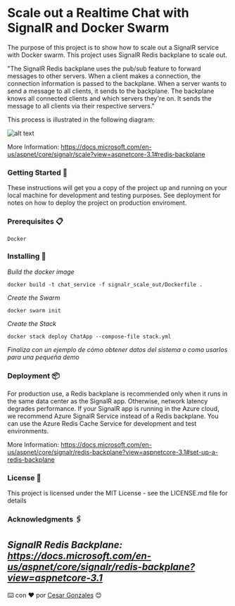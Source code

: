 ﻿

# Scale out a Realtime Chat with SignalR and Docker Swarm

The purpose of this project is to show how to scale out a SignalR service with Docker swarm.
This project uses SignalR Redis backplane to scale out.

"The SignalR Redis backplane uses the pub/sub feature to forward messages to other servers. When a client makes a connection, the connection information is passed to the backplane. When a server wants to send a message to all clients, it sends to the backplane. The backplane knows all connected clients and which servers they're on. It sends the message to all clients via their respective servers."

This process is illustrated in the following diagram:

![alt text](https://docs.microsoft.com/en-us/aspnet/core/signalr/scale/_static/redis-backplane.png?view=aspnetcore-3.1)


More Information: https://docs.microsoft.com/en-us/aspnet/core/signalr/scale?view=aspnetcore-3.1#redis-backplane   


### Getting Started 🚀

These instructions will get you a copy of the project up and running on your local machine for development and testing purposes. See deployment for notes on how to deploy the project on production enviroment.

### Prerequisites 📋
 
```
Docker
```

### Installing 🔧

_Build the docker image_

```
docker build -t chat_service -f signalr_scale_out/Dockerfile .
```

_Create the Swarm_

```
docker swarm init
```

_Create the Stack_

```
docker stack deploy ChatApp --compose-file stack.yml
```


_Finaliza con un ejemplo de cómo obtener datos del sistema o como usarlos para una pequeña demo_

### Deployment 📦

For production use, a Redis backplane is recommended only when it runs in the same data center as the SignalR app. Otherwise, network latency degrades performance. If your SignalR app is running in the Azure cloud, we recommend Azure SignalR Service instead of a Redis backplane. You can use the Azure Redis Cache Service for development and test environments.

More Information: https://docs.microsoft.com/en-us/aspnet/core/signalr/redis-backplane?view=aspnetcore-3.1#set-up-a-redis-backplane

### License 📄

This project is licensed under the MIT License - see the LICENSE.md file for details

### Acknowledgments 🖇️

_SignalR Redis Backplane: https://docs.microsoft.com/en-us/aspnet/core/signalr/redis-backplane?view=aspnetcore-3.1_
---
⌨️ con ❤️ por [Cesar Gonzales](https://github.com/cealer) 😊